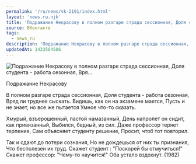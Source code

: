 ```yaml
---
permalink: '/ru/news/vk-2191/index.html'
layout: 'news.ru.njk'
title: 'Подражание Некрасову в полном разгаре страда сессионная, Доля студента - работа сезонная, Вря'
source: ВКонтакте
tags:
  - news_ru
description: 'Подражание Некрасову в полном разгаре страда сессионная, Доля студента - работа сезонная, Вря…'
updatedAt: 1433584506
---
```

![Подражание Некрасову в полном разгаре страда сессионная, Доля студента - работа сезонная, Вря…](https://sun9-76.userapi.com/impf/c628127/v628127833/7516/UVZZqianPdo.jpg?size=529x400&quality=96&proxy=1&sign=276a267a389324c5fc9f12f76376eb7e&c_uniq_tag=D0JiM6QGhU7kvNpvpwT847jFJzfxz5c7IxnOV3KrVzQ&type=album)

Подражание Некрасову

В полном разгаре страда сессионная,
Доля студента - работа сезонная,
Вряд ли труднее сыскать.
Видишь, как он на экзамене мается,
Пусть и не знает, но все же пытается
Умное что-то сказать.

Хмурый, взъерошенный, пастой намазанный,
День напролет он сидит, как привязанный,
Выбился, бедный, из сил.
Даже профессор теряет терпение,
Сам объясняет студенту решение,
Просит, чтоб тот повторил.

Так и сдают до потери сознания,
Но не дождешься от них ты признания,
Что бесполезен их труд.
Скажет студент : "Поскорей бы отмучиться!"
Скажет профессор: "Чему-то научится!"
Оба устало вздохнут.
(1982)
